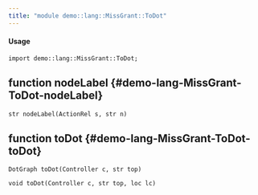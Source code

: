 ```yaml
---
title: "module demo::lang::MissGrant::ToDot"
---
```


#### Usage

`import demo::lang::MissGrant::ToDot;`


## function nodeLabel {#demo-lang-MissGrant-ToDot-nodeLabel}

```rascal
str nodeLabel(ActionRel s, str n)

```

## function toDot {#demo-lang-MissGrant-ToDot-toDot}

```rascal
DotGraph toDot(Controller c, str top)

void toDot(Controller c, str top, loc lc)

```


